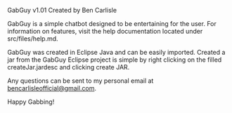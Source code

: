  GabGuy  v1.01Created by Ben CarlisleGabGuy is a simple chatbot designed to be entertaining for the user. For information on features, visit the help documentation located under src/files/help.md.GabGuy was created in Eclipse Java and can be easily imported. Created a jar from the GabGuy Eclipse project is simple by right clicking on the filled createJar.jardesc and clicking create JAR.Any questions can be sent to my personal email at bencarlisleofficial@gmail.com.Happy Gabbing!